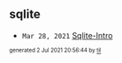 ## sqlite


* <code>Mar 28, 2021</code> [Sqlite-Intro](2021-03-28T09-12-38-sqlite-intro.md)

<sup><sub>generated 2 Jul 2021 20:56:44 by <a href='https://github.com/senorprogrammer/til'>til</a></sub></sup>
